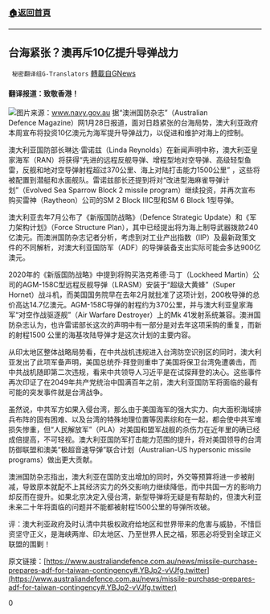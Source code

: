 ###  [:house:返回首頁](https://github.com/ourhimalayas/txt)
---

## 台海紧张？澳再斥10亿提升导弹战力
` 秘密翻译组G-Translators` [轉載自GNews](https://gnews.org/zh-hans/846631/)

#### 翻译报道：致敬香港！
![]()![](https://gnews.org/wp-content/uploads/2021/01/Picture18-1.png)图片来源：www.navy.gov.au
据“澳洲国防杂志”（Australian Defence Magazine）网1月28日报道，面对日趋紧张的台海局势，澳大利亚政府本周宣布将投资10亿澳元为海军提升导弹战力，以促进和维护对海上的控制。

澳大利亚国防部长琳达·雷诺兹（Linda Reynolds）在新闻声明中称，澳大利亚皇家海军（RAN）将获得“先进的远程反舰导弹、增程型地对空导弹、高级轻型鱼雷，反舰和地对空导弹射程超过370公里、海上对陆打击能力1500公里” ，这些将被配置到潜艇和水面舰队。雷诺兹部长还提到将对“改进型海麻雀导弹计划”（Evolved Sea Sparrow Block 2 missile program）继续投资，并再次宣布购买雷神（Raytheon）公司的SM 2 Block IIIC型和SM 6 Block 1型导弹。

澳大利亚去年7月公布了《新版国防战略》（Defence Strategic Update）和《军力架构计划》（Force Structure Plan），其中已经提出将为海上制导武器拨款240亿澳元。而澳洲国防杂志记者分析，考虑到对工业产出指数（IIP）及最新政策文件的不同解析，对澳大利亚国防军（ADF）的导弹装备支出实际可能会多达900亿澳元。

2020年的《新版国防战略》中提到将购买洛克希德·马丁（Lockheed Martin）公司的AGM-158C型远程反舰导弹（LRASM）安装于“超级大黄蜂”（Super Hornet）战斗机，而美国国务院早在去年2月就批准了这项计划，200枚导弹的总价高达14.7亿澳元。AGM-158C导弹的射程约为370公里，并与澳大利亚皇家海军“对空作战驱逐舰”（Air Warfare Destroyer）上的Mk 41发射系统兼容。澳洲国防杂志认为，也许雷诺部长这次的声明中有一部分是对去年这项采购的重复，而新的射程1500 公里的海基攻陆导弹才是这次计划的主要内容。

从印太地区整体战略局势看，在中共战机违规进入台湾防空识别区的同时，澳大利亚发出了此项军备声明，美国总统乔·拜登则重申了美国将保卫台湾免遭袭击，而中共战机随即第二次违规，看来中共领导人习近平是在试探拜登的决心。这些事件再次印证了在2049年共产党统治中国满百年之前，澳大利亚国防军将面临的最有可能的突发事件就是台湾战争。

虽然说，中共军方如果入侵台湾，那么由于美国海军的强大实力、向大面积海域排兵布阵的固有困难、以及台湾的特殊地理位置等因素综和在一起，都会使中共军堆损失惨重，但“人民解放军”（PLA）对美国和盟军战舰的杀伤力在近年里的确已经成倍提高，不可轻视。澳大利亚国防军打击能力范围的提升，将对美国领导的台湾防御联盟和澳美“极超音速导弹”联合计划（Australian-US hypersonic missile programs）做出更大贡献。

澳洲国防杂志指出，澳大利亚在国防支出增加的同时，外交等预算将进一步被削减，导致原本就配不上其经济实力的外交影响力继续降低，而中共国一方的影响力却反而在提升。如果北京决定入侵台湾，新型导弹将无疑是有帮助的，但澳大利亚未来二十年将面临的问题并不能都被射程1500公里的导弹所攻破。

评：澳大利亚政府及时认清中共极权政府给地区和世界带来的危害与威胁，不惜巨资坚守正义，是海峡两岸、印太地区、乃至世界人民之福，邪恶必将受到全球正义联盟的围剿！

原文链接：[https://www.australiandefence.com.au/news/missile-purchase-prepares-adf-for-taiwan-contingency#.YBJp2-vVJfg.twitter](https://www.australiandefence.com.au/news/missile-purchase-prepares-adf-for-taiwan-contingency#.YBJp2-vVJfg.twitter)

0
